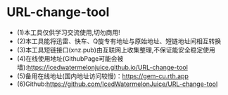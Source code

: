 # URL-change-tool
* (1)本工具仅供学习交流使用,切勿商用!
* (2)本工具能将迅雷、快车、Q旋专有地址与原始地址、短链地址间相互转换
* (3)本工具短链接口(xnz.pub)由互联网上收集整理,不保证能安全稳定使用
* (4)在线使用地址(GithubPage可能会被墙):https://icedwatermelonjuice.github.io/URL-change-tool
* (5)备用在线地址(国内地址访问较慢)：https://gem-cu.rth.app
* (6)Github:https://github.com/IcedWatermelonJuice/URL-change-tool
